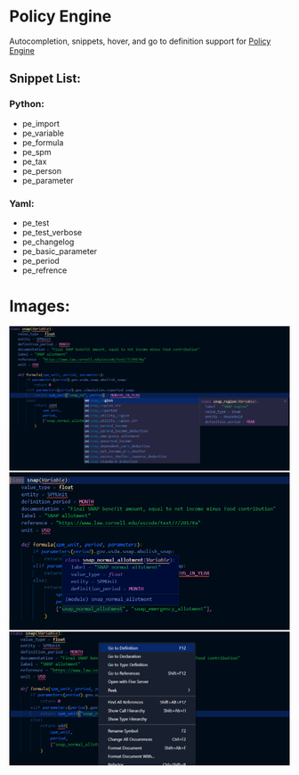 # Policy Engine

Autocompletion, snippets, hover, and go to definition support for [Policy Engine](https://github.com/PolicyEngine)

## Snippet List:

### Python:

-   pe_import
-   pe_variable
-   pe_formula
-   pe_spm
-   pe_tax
-   pe_person
-   pe_parameter

### Yaml:

-   pe_test
-   pe_test_verbose
-   pe_changelog
-   pe_basic_parameter
-   pe_period
-   pe_refrence

# Images:

![Autocompletion image](./docs/images/completion.png)
![Hover image](./docs/images/hover.png)
![Definition image](./docs/images/definition.png)
